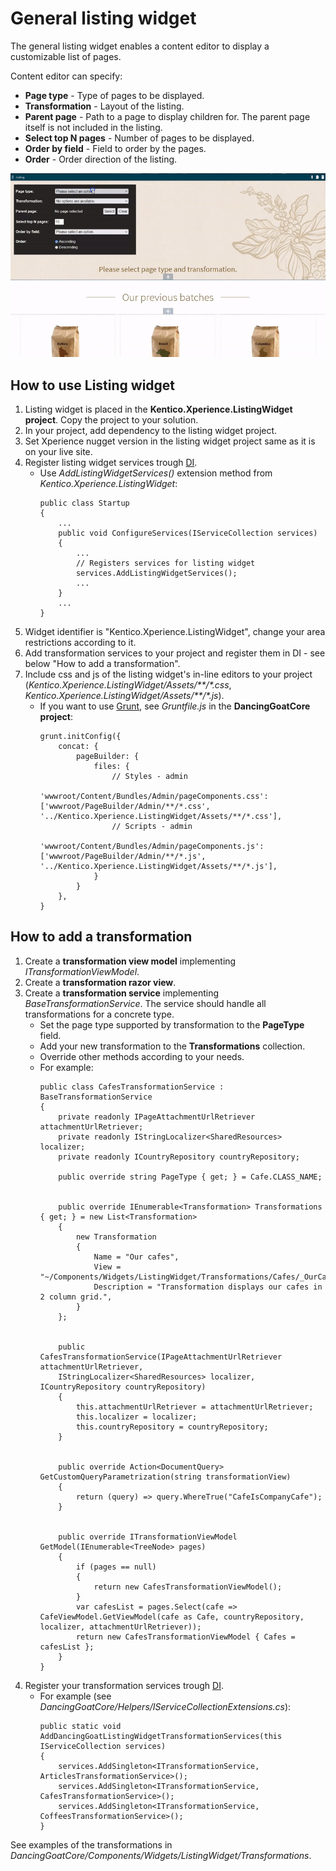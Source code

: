 # General listing widget 

The general listing widget enables a content editor to display a customizable list of pages. 

Content editor can specify: 
- **Page type** - Type of pages to be displayed.
- **Transformation** - Layout of the listing.
- **Parent page** - Path to a page to display children for. The parent page itself is not included in the listing.
- **Select top N pages** - Number of pages to be displayed.
- **Order by field** - Field to order by the pages.
- **Order** - Order direction of the listing.

![Listing widget](./img/ListingWidget.gif)

## How to use Listing widget

1. Listing widget is placed in the **Kentico.Xperience.ListingWidget project**. Copy the project to your solution.
2. In your project, add dependency to the listing widget project.
3. Set Xperience nugget version in the listing widget project same as it is on your live site. 
4. Register listing widget services trough [DI](https://docs.microsoft.com/en-us/aspnet/core/fundamentals/dependency-injection?view=aspnetcore-6.0).
    - Use *AddListingWidgetServices()* extension method from *Kentico.Xperience.ListingWidget*: 
        ```
        public class Startup
        {
            ...
            public void ConfigureServices(IServiceCollection services)
            {
                ...
                // Registers services for listing widget
                services.AddListingWidgetServices();
                ...
            }
            ...
        }
        ```
5. Widget identifier is "Kentico.Xperience.ListingWidget", change your area restrictions according to it.
6. Add transformation services to your project and register them in DI - see below "How to add a transformation". 
7. Include css and js of the listing widget's in-line editors to your project (*Kentico.Xperience.ListingWidget/Assets/**/\*.css*, *Kentico.Xperience.ListingWidget/Assets/**/\*.js*).
    - If you want to use [Grunt](https://docs.xperience.io/developing-websites/developing-xperience-applications-using-asp-net-core/bundling-static-assets-of-builder-components), see *Gruntfile.js* in the **DancingGoatCore project**:
        ```
        grunt.initConfig({
            concat: {
                pageBuilder: {
                    files: {
                        // Styles - admin
                        'wwwroot/Content/Bundles/Admin/pageComponents.css': ['wwwroot/PageBuilder/Admin/**/*.css', '../Kentico.Xperience.ListingWidget/Assets/**/*.css'],
                        // Scripts - admin
                        'wwwroot/Content/Bundles/Admin/pageComponents.js': ['wwwroot/PageBuilder/Admin/**/*.js', '../Kentico.Xperience.ListingWidget/Assets/**/*.js'],
                    }
                }
            },
        }
        ```

## How to add a transformation

1. Create a **transformation view model** implementing *ITransformationViewModel*.
2. Create a **transformation razor view**. 
3. Create a **transformation service** implementing *BaseTransformationService*. The service should handle all transformations for a concrete type. 
    - Set the page type supported by transformation to the **PageType** field.
    - Add your new transformation to the **Transformations** collection.
    - Override other methods according to your needs.
    - For example:
        ```
        public class CafesTransformationService : BaseTransformationService
        {
            private readonly IPageAttachmentUrlRetriever attachmentUrlRetriever;
            private readonly IStringLocalizer<SharedResources> localizer;
            private readonly ICountryRepository countryRepository;

            public override string PageType { get; } = Cafe.CLASS_NAME;


            public override IEnumerable<Transformation> Transformations { get; } = new List<Transformation>
            {
                new Transformation
                {
                    Name = "Our cafes",
                    View = "~/Components/Widgets/ListingWidget/Transformations/Cafes/_OurCafes.cshtml",
                    Description = "Transformation displays our cafes in 2 column grid.",
                }
            };


            public CafesTransformationService(IPageAttachmentUrlRetriever attachmentUrlRetriever, 
            IStringLocalizer<SharedResources> localizer, ICountryRepository countryRepository)
            {
                this.attachmentUrlRetriever = attachmentUrlRetriever;
                this.localizer = localizer;
                this.countryRepository = countryRepository;
            }


            public override Action<DocumentQuery> GetCustomQueryParametrization(string transformationView)
            {
                return (query) => query.WhereTrue("CafeIsCompanyCafe");
            }


            public override ITransformationViewModel GetModel(IEnumerable<TreeNode> pages)
            {
                if (pages == null)
                {
                    return new CafesTransformationViewModel();
                }
                var cafesList = pages.Select(cafe => CafeViewModel.GetViewModel(cafe as Cafe, countryRepository, localizer, attachmentUrlRetriever));
                return new CafesTransformationViewModel { Cafes = cafesList };
            }
        }
        ```
4. Register your transformation services trough [DI](https://docs.microsoft.com/en-us/aspnet/core/fundamentals/dependency-injection?view=aspnetcore-6.0).
    - For example (see *DancingGoatCore/Helpers/IServiceCollectionExtensions.cs*):
        ```
        public static void AddDancingGoatListingWidgetTransformationServices(this IServiceCollection services)
        {
            services.AddSingleton<ITransformationService, ArticlesTransformationService>();
            services.AddSingleton<ITransformationService, CafesTransformationService>();
            services.AddSingleton<ITransformationService, CoffeesTransformationService>();
        }
        ```

See examples of the transformations in *DancingGoatCore/Components/Widgets/ListingWidget/Transformations*.